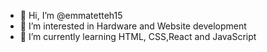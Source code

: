 - 👋 Hi, I’m @emmatetteh15
- 👀 I’m interested in Hardware and Website development 
- 🌱 I’m currently learning HTML, CSS,React and JavaScript


<!---
emmatetteh15/emmatetteh15 is a ✨ special ✨ repository because its `README.md` (this file) appears on your GitHub profile.
You can click the Preview link to take a look at your changes.
--->
